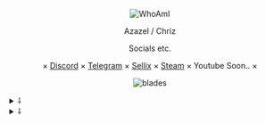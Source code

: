 <p align="center">
  <img
src="https://camo.githubusercontent.com/1271ae3759683a4a2d753af90938c8912c3fca34cb2f82ec1c391340216e8499/68747470733a2f2f6d656469612e646973636f72646170702e6e65742f6174746163686d656e74732f3737363831363030333936323337323130392f3738343132333730373938373332393037352f6769726c6769662e676966" alt="WhoAmI">
</p>

<p align="center">
    Azazel / Chriz
<p align="center">
Socials etc.
<p align="center">
   ×
   <a href="https://discord.com/users/755217098183016488">Discord</a>
   ×
   <a href="https://t.me/unwizz">Telegram</a>
   ×
   <a href="https://sellix.io/chriz">Sellix</a>
   ×
   <a href="https://steamcommunity.com/id/Discordians">Steam</a>
   ×
   Youtube Soon..
   ×
</p>

<p align="center">
<img src="https://komarev.com/ghpvc/?username=unwizz&color=0f0707" alt="blades" width="" height="">
</p>

<details>
  <summary>⸸</summary>
  <img src="https://github-readme-stats.vercel.app/api?username=unwizz&theme=black" alt="fax">
</details>

<details>
  <summary>⸸</summary>
  <img src="https://github-readme-stats.vercel.app/api/top-langs/?username=unwizz&theme=black" alt="fax">
</details>
